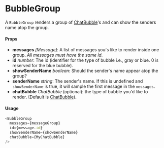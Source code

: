 # BubbleGroup

A `BubbleGroup` renders a group of [ChatBubble](../ChatBubble)'s and can show the senders name atop the group.

#### Props

* **messages** _[Message]_: A list of messages you's like to render inside one group. _All messages must have the same id_.
* **id** _number_: The id (identifier for the type of bubble i.e., gray or blue. 0 is reserved for the blue bubble).
* **showSenderName** _boolean_: Should the sender's name appear atop the group?
* **senderName** _string_: The sender's name. If this is undefined and `showSenderName` is true, it will sample the first message in the `messages`.
* **chatBubble** _ChatBubble_ (optional): the type of bubble you'd like to render. (Default is [ChatBubble](../ChatBubble)).

#### Usage

```javascript
<BubbleGroup
  messages={messageGroup}
  id={message.id}
  showSenderName={showSenderName}
  chatBubble={MyChatBubble}
/>
```
